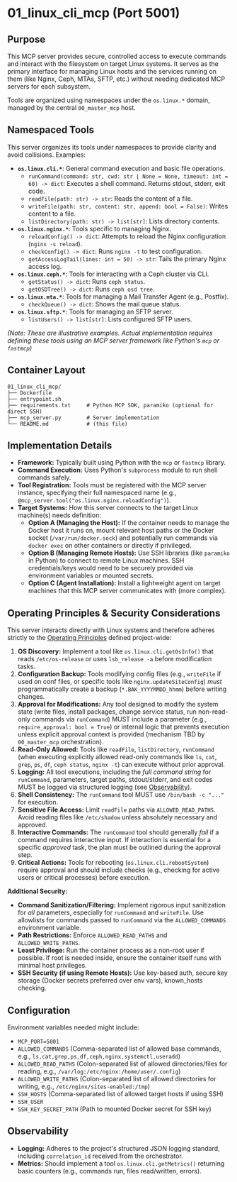 # 01_linux_cli_mcp (Port 5001)

## Purpose
This MCP server provides secure, controlled access to execute commands and interact with the filesystem on target Linux systems. It serves as the primary interface for managing Linux hosts and the services running on them (like Nginx, Ceph, MTAs, SFTP, etc.) without needing dedicated MCP servers for each subsystem.

Tools are organized using namespaces under the `os.linux.*` domain, managed by the central `00_master_mcp` host.

## Namespaced Tools

This server organizes its tools under namespaces to provide clarity and avoid collisions. Examples:

- **`os.linux.cli.*`**: General command execution and basic file operations.
  - `runCommand(command: str, cwd: str | None = None, timeout: int = 60) -> dict`: Executes a shell command. Returns stdout, stderr, exit code.
  - `readFile(path: str) -> str`: Reads the content of a file.
  - `writeFile(path: str, content: str, append: bool = False)`: Writes content to a file.
  - `listDirectory(path: str) -> list[str]`: Lists directory contents.
- **`os.linux.nginx.*`**: Tools specific to managing Nginx.
  - `reloadConfig() -> dict`: Attempts to reload the Nginx configuration (`nginx -s reload`).
  - `checkConfig() -> dict`: Runs `nginx -t` to test configuration.
  - `getAccessLogTail(lines: int = 50) -> str`: Tails the primary Nginx access log.
- **`os.linux.ceph.*`**: Tools for interacting with a Ceph cluster via CLI.
  - `getStatus() -> dict`: Runs `ceph status`.
  - `getOSDTree() -> dict`: Runs `ceph osd tree`.
- **`os.linux.mta.*`**: Tools for managing a Mail Transfer Agent (e.g., Postfix).
  - `checkQueue() -> dict`: Shows the mail queue status.
- **`os.linux.sftp.*`**: Tools for managing an SFTP server.
  - `listUsers() -> list[str]`: Lists configured SFTP users.

*(Note: These are illustrative examples. Actual implementation requires defining these tools using an MCP server framework like Python's `mcp` or `fastmcp`)*

## Container Layout

```
01_linux_cli_mcp/
├── Dockerfile
├── entrypoint.sh
├── requirements.txt     # Python MCP SDK, paramiko (optional for direct SSH)
├── mcp_server.py        # Server implementation
└── README.md            # (this file)
```

## Implementation Details

- **Framework:** Typically built using Python with the `mcp` or `fastmcp` library.
- **Command Execution:** Uses Python's `subprocess` module to run shell commands safely.
- **Tool Registration:** Tools must be registered with the MCP server instance, specifying their full namespaced name (e.g., `@mcp_server.tool("os.linux.nginx.reloadConfig")`).
- **Target Systems:** How this server connects to the target Linux machine(s) needs definition:
    - **Option A (Managing the Host):** If the container needs to manage the Docker host it runs on, mount relevant host paths or the Docker socket (`/var/run/docker.sock`) and potentially run commands via `docker exec` on other containers or directly if privileged.
    - **Option B (Managing Remote Hosts):** Use SSH libraries (like `paramiko` in Python) to connect to remote Linux machines. SSH credentials/keys would need to be securely provided via environment variables or mounted secrets.
    - **Option C (Agent Installation):** Install a lightweight agent on target machines that this MCP server communicates with (more complex).

## Operating Principles & Security Considerations

This server interacts directly with Linux systems and therefore adheres strictly to the [Operating Principles](../README.md#operating-principles) defined project-wide:

1.  **OS Discovery:** Implement a tool like `os.linux.cli.getOsInfo()` that reads `/etc/os-release` or uses `lsb_release -a` before modification tasks.
2.  **Configuration Backup:** Tools modifying config files (e.g., `writeFile` if used on conf files, or specific tools like `nginx.updateSiteConfig`) *must* programmatically create a backup (`*.BAK_YYYYMMDD_hhmm`) before writing changes.
3.  **Approval for Modifications:** Any tool designed to modify the system state (write files, install packages, change service status, run non-read-only commands via `runCommand`) MUST include a parameter (e.g., `require_approval: bool = True`) or internal logic that prevents execution unless explicit approval context is provided (mechanism TBD by `00_master_mcp` orchestration).
4.  **Read-Only Allowed:** Tools like `readFile`, `listDirectory`, `runCommand` (when executing explicitly allowed read-only commands like `ls`, `cat`, `grep`, `ps`, `df`, `ceph status`, `nginx -t`) can execute without prior approval.
5.  **Logging:** All tool executions, including the *full command string* for `runCommand`, parameters, target paths, stdout/stderr, and exit codes MUST be logged via structured logging (see [Observability](#observability)).
6.  **Shell Consistency:** The `runCommand` tool MUST use `/bin/bash -c "..."` for execution.
7.  **Sensitive File Access:** Limit `readFile` paths via `ALLOWED_READ_PATHS`. Avoid reading files like `/etc/shadow` unless absolutely necessary and approved.
8.  **Interactive Commands:** The `runCommand` tool should generally *fail* if a command requires interactive input. If interaction is essential for a specific *approved* task, the plan must be outlined during the approval step.
9.  **Critical Actions:** Tools for rebooting (`os.linux.cli.rebootSystem`) require approval and should include checks (e.g., checking for active users or critical processes) before execution.

**Additional Security:**

-   **Command Sanitization/Filtering:** Implement rigorous input sanitization for *all* parameters, especially for `runCommand` and `writeFile`. Use allowlists for commands passed to `runCommand` via the `ALLOWED_COMMANDS` environment variable.
-   **Path Restrictions:** Enforce `ALLOWED_READ_PATHS` and `ALLOWED_WRITE_PATHS`.
-   **Least Privilege:** Run the container process as a non-root user if possible. If root is needed inside, ensure the container itself runs with minimal host privileges.
-   **SSH Security (if using Remote Hosts):** Use key-based auth, secure key storage (Docker secrets preferred over env vars), known_hosts checking.

## Configuration

Environment variables needed might include:

-   `MCP_PORT=5001`
-   `ALLOWED_COMMANDS` (Comma-separated list of allowed base commands, e.g., `ls,cat,grep,ps,df,ceph,nginx,systemctl,useradd`)
-   `ALLOWED_READ_PATHS` (Colon-separated list of allowed directories/files for reading, e.g., `/var/log:/etc/nginx:/home/user/.config`)
-   `ALLOWED_WRITE_PATHS` (Colon-separated list of allowed directories for writing, e.g., `/etc/nginx/sites-enabled:/tmp`)
-   `SSH_HOSTS` (Comma-separated list of allowed target hosts if using SSH)
-   `SSH_USER`
-   `SSH_KEY_SECRET_PATH` (Path to mounted Docker secret for SSH key)

## Observability

-   **Logging:** Adheres to the project's structured JSON logging standard, including `correlation_id` received from the orchestrator.
-   **Metrics:** Should implement a tool `os.linux.cli.getMetrics()` returning basic counters (e.g., commands run, files read/written, errors).
